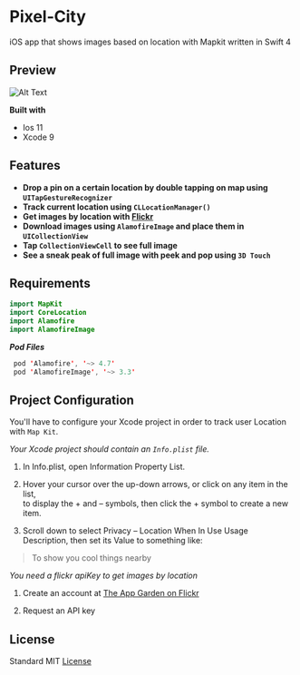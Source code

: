 # Pixel-City
iOS app that shows images based on location with Mapkit written in Swift 4

## Preview
![Alt Text](https://media.giphy.com/media/dSeUs5NMLNr1xyIidY/giphy.gif) 

**Built with**
- Ios 11
- Xcode 9 

## Features
- **Drop a pin on a certain location by double tapping on map using ```UITapGestureRecognizer```** 
- **Track current location using ```CLLocationManager()```**
- **Get images by location with [Flickr](https://www.flickr.com/)**
- **Download images using ```AlamofireImage``` and place them in ```UICollectionView```**
- **Tap ```CollectionViewCell``` to see full image**
- **See a sneak peak of full image with peek and pop using ```3D Touch```**

## Requirements
```swift
import MapKit
import CoreLocation
import Alamofire
import AlamofireImage 
```

**_Pod Files_**
```swift
 pod 'Alamofire', '~> 4.7'
 pod 'AlamofireImage', '~> 3.3' 
```

## Project Configuration
You'll have to configure your Xcode project in order to track user Location with ```Map Kit```.

_Your Xcode project should contain an ```Info.plist``` file._

1. In Info.plist, open Information Property List. 

2. Hover your cursor over the up-down arrows, or click on any item in the list,   
to display the + and – symbols, then click the + symbol to create a new item. 

3. Scroll down to select Privacy – Location When In Use Usage Description, then set its Value to something like: 
> To show you cool things nearby

_You need a flickr apiKey to get images by location_

1. Create an account at [The App Garden on Flickr](https://www.flickr.com/services/apps/create/)

2. Request an API key

## License
Standard MIT [License](https://github.com/johnnyperdomo/pixel-city/blob/master/LICENSE)
